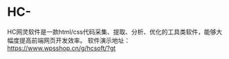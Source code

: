 # HC-
HC网灵软件是一款html/css代码采集、提取、分析、优化的工具类软件，能够大幅度提高前端网页开发效率。 软件演示地址：https://www.wpsshop.cn/g/hcsoft/?gt
